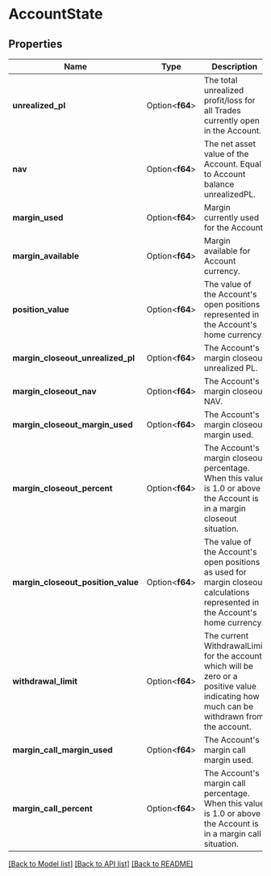 # AccountState

## Properties

Name | Type | Description | Notes
------------ | ------------- | ------------- | -------------
**unrealized_pl** | Option<**f64**> | The total unrealized profit/loss for all Trades currently open in the Account. | [optional]
**nav** | Option<**f64**> | The net asset value of the Account. Equal to Account balance unrealizedPL. | [optional]
**margin_used** | Option<**f64**> | Margin currently used for the Account. | [optional]
**margin_available** | Option<**f64**> | Margin available for Account currency. | [optional]
**position_value** | Option<**f64**> | The value of the Account's open positions represented in the Account's home currency. | [optional]
**margin_closeout_unrealized_pl** | Option<**f64**> | The Account's margin closeout unrealized PL. | [optional]
**margin_closeout_nav** | Option<**f64**> | The Account's margin closeout NAV. | [optional]
**margin_closeout_margin_used** | Option<**f64**> | The Account's margin closeout margin used. | [optional]
**margin_closeout_percent** | Option<**f64**> | The Account's margin closeout percentage. When this value is 1.0 or above the Account is in a margin closeout situation. | [optional]
**margin_closeout_position_value** | Option<**f64**> | The value of the Account's open positions as used for margin closeout calculations represented in the Account's home currency. | [optional]
**withdrawal_limit** | Option<**f64**> | The current WithdrawalLimit for the account which will be zero or a positive value indicating how much can be withdrawn from the account. | [optional]
**margin_call_margin_used** | Option<**f64**> | The Account's margin call margin used. | [optional]
**margin_call_percent** | Option<**f64**> | The Account's margin call percentage. When this value is 1.0 or above the Account is in a margin call situation. | [optional]

[[Back to Model list]](../README.md#documentation-for-models) [[Back to API list]](../README.md#documentation-for-api-endpoints) [[Back to README]](../README.md)


